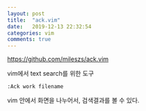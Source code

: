 ```yaml
---
layout: post
title:  "ack.vim"
date:   2019-12-13 22:32:54
categories: vim
comments: true
---
```


https://github.com/mileszs/ack.vim

vim에서 text search를 위한 도구

~~~vim
:Ack work filename
~~~~

vim 안에서 화면을 나누어서, 검색결과를 볼 수 있다.

